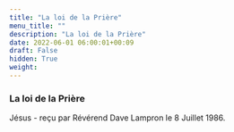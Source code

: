 ```yaml
---
title: "La loi de la Prière"
menu_title: ""
description: "La loi de la Prière"
date: 2022-06-01 06:00:01+00:09
draft: False
hidden: True
weight:
---
```

### La loi de la Prière

Jésus - reçu par Révérend Dave Lampron le 8 Juillet 1986.



